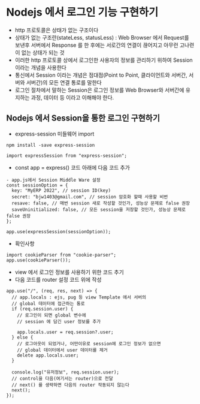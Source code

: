 # Nodejs 에서 로그인 기능 구현하기

- http 프로토콜은 상태가 없는 구조이다
- 상태가 없는 구조란(stateLess, statusLess) : Web Browser 에서 Request를 보낸후 서버에서 Response 를 한 후에는
  서로간의 연결이 끊어지고 아무런 고나련이 없는 상태가 되는 것
- 이러한 http 프로토콜 상에서 로그인한 사용자의 정보를 관리하기 위하여 Session이라는
  개념을 사용한다
- 통신에서 Session 이라는 개념은 점대점(Point to Point, 클라이언트와 서버간, 서버와 서버간)의 모든 연결 통로를 말한다
- 로그인 절차에서 말하는 Session은 로그인 정보를 Web Browser와 서버간에 유지하는 과정,
  데이터 등 이라고 이해해야 한다.

## Nodejs 에서 Session을 통한 로그인 구현하기

- express-session 미들웨어 import

```
npm install -save express-session
```

```
import expressSession from "express-session";
```

- const app = express() 코드 아래에 다음 코드 추가

```
- app.js에서 Session Middle Ware 설정
const sessionOption = {
  key: "MyERP 2022", // session ID(key)
  secret: "bjw1403@gmail.com", // session 암호화 할때 사용할 비번
  resave: false, // 매번 session 새로 작성할 것인가, 성능상 문제로 false 권장
  saveUninitialized: false, // 모든 session을 저장할 것인가, 성능상 문제로 false 권장
};

app.use(expressSession(sessionOption));
```

- 확인사항

```
import cookieParser from "cookie-parser";
app.use(cookieParser());
```

- view 에서 로그인 정보를 사용하기 위한 코드 추기
- 다음 코드를 router 설정 코드 위에 작성

```
app.use("/", (req, res, next) => {
  // app.locals : ejs, pug 등 view Template 에서 서버의
  // global 데이터에 접근하는 통로
  if (req.session.user) {
    // 로그인이 되면 global 변수에
    // session 에 담긴 user 정보를 추가

    app.locals.user = req.session?.user;
  } else {
    // 로그아웃이 되었거나, 어떤이유로 session에 로그인 정보가 없으면
    // global 데이터에서 user 데이터를 제거
    delete app.locals.user;
  }

  console.log("유저정보", req.session.user);
  // control을 다음(여기서는 router)으로 전달
  // next() 를 생략하면 다음의 router 작동되지 않는다
  next();
});
```
